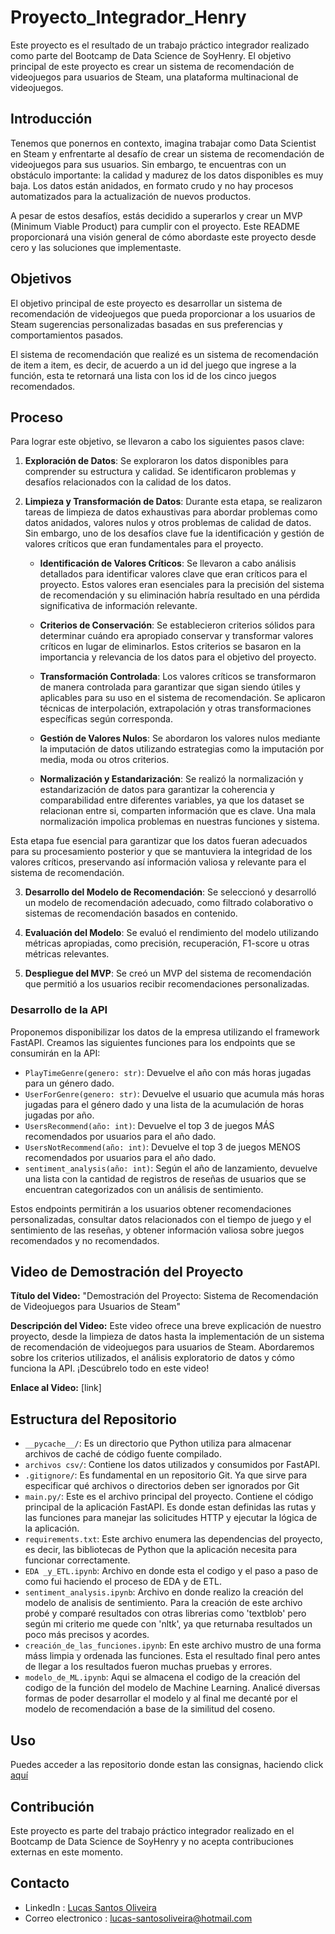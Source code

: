 # Proyecto_Integrador_Henry
Este proyecto es el resultado de un trabajo práctico integrador realizado como parte del Bootcamp de Data Science de SoyHenry. El objetivo principal de este proyecto es crear un sistema de recomendación de videojuegos para usuarios de Steam, una plataforma multinacional de videojuegos.

## Introducción
Tenemos que ponernos en contexto, imagina trabajar como Data Scientist en Steam y enfrentarte al desafío de crear un sistema de recomendación de videojuegos para sus usuarios. Sin embargo, te encuentras con un obstáculo importante: la calidad y madurez de los datos disponibles es muy baja. Los datos están anidados, en formato crudo y no hay procesos automatizados para la actualización de nuevos productos.

A pesar de estos desafíos, estás decidido a superarlos y crear un MVP (Minimum Viable Product) para cumplir con el proyecto. Este README proporcionará una visión general de cómo abordaste este proyecto desde cero y las soluciones que implementaste.

## Objetivos

El objetivo principal de este proyecto es desarrollar un sistema de recomendación de videojuegos que pueda proporcionar a los usuarios de Steam sugerencias personalizadas basadas en sus preferencias y comportamientos pasados.

El sistema de recomendación que realizé es un sistema de recomendación de item a item, es decir, de acuerdo a un id del juego que ingrese a la función, esta te retornará una lista con los id de los cinco juegos recomendados.

## Proceso
Para lograr este objetivo, se llevaron a cabo los siguientes pasos clave:

1. **Exploración de Datos**: Se exploraron los datos disponibles para comprender su estructura y calidad. Se identificaron problemas y desafíos relacionados con la calidad de los datos.

2. **Limpieza y Transformación de Datos**: Durante esta etapa, se realizaron tareas de limpieza de datos exhaustivas para abordar problemas como datos anidados, valores nulos y otros problemas de calidad de datos. Sin embargo, uno de los desafíos clave fue la identificación y gestión de valores críticos que eran fundamentales para el proyecto. 

   - **Identificación de Valores Críticos**: Se llevaron a cabo análisis detallados para identificar valores clave que eran críticos para el proyecto. Estos valores eran esenciales para la precisión del sistema de recomendación y su eliminación habría resultado en una pérdida significativa de información relevante.

   - **Criterios de Conservación**: Se establecieron criterios sólidos para determinar cuándo era apropiado conservar y transformar valores críticos en lugar de eliminarlos. Estos criterios se basaron en la importancia y relevancia de los datos para el objetivo del proyecto.

   - **Transformación Controlada**: Los valores críticos se transformaron de manera controlada para garantizar que sigan siendo útiles y aplicables para su uso en el sistema de recomendación. Se aplicaron técnicas de interpolación, extrapolación y otras transformaciones específicas según corresponda.

   - **Gestión de Valores Nulos**: Se abordaron los valores nulos mediante la imputación de datos utilizando estrategias como la imputación por media, moda ou otros criterios.

   - **Normalización y Estandarización**: Se realizó la normalización y estandarización de datos para garantizar la coherencia y comparabilidad entre diferentes variables, ya que los dataset se relacionan entre si, comparten información que es clave. Una mala normalización impolica problemas en nuestras funciones y sistema.


Esta etapa fue esencial para garantizar que los datos fueran adecuados para su procesamiento posterior y que se mantuviera la integridad de los valores críticos, preservando así información valiosa y relevante para el sistema de recomendación.

3. **Desarrollo del Modelo de Recomendación**: Se seleccionó y desarrolló un modelo de recomendación adecuado, como filtrado colaborativo o sistemas de recomendación basados en contenido.

4. **Evaluación del Modelo**: Se evaluó el rendimiento del modelo utilizando métricas apropiadas, como precisión, recuperación, F1-score u otras métricas relevantes.

5. **Despliegue del MVP**: Se creó un MVP del sistema de recomendación que permitió a los usuarios recibir recomendaciones personalizadas.

### Desarrollo de la API

Proponemos disponibilizar los datos de la empresa utilizando el framework FastAPI. Creamos las siguientes funciones para los endpoints que se consumirán en la API:

- `PlayTimeGenre(genero: str)`: Devuelve el año con más horas jugadas para un género dado.
- `UserForGenre(genero: str)`: Devuelve el usuario que acumula más horas jugadas para el género dado y una lista de la acumulación de horas jugadas por año.
- `UsersRecommend(año: int)`: Devuelve el top 3 de juegos MÁS recomendados por usuarios para el año dado.
- `UsersNotRecommend(año: int)`: Devuelve el top 3 de juegos MENOS recomendados por usuarios para el año dado.
- `sentiment_analysis(año: int)`: Según el año de lanzamiento, devuelve una lista con la cantidad de registros de reseñas de usuarios que se encuentran categorizados con un análisis de sentimiento.

Estos endpoints permitirán a los usuarios obtener recomendaciones personalizadas, consultar datos relacionados con el tiempo de juego y el sentimiento de las reseñas, y obtener información valiosa sobre juegos recomendados y no recomendados.
## Video de Demostración del Proyecto

**Título del Video:** "Demostración del Proyecto: Sistema de Recomendación de Videojuegos para Usuarios de Steam"

**Descripción del Video:**
Este video ofrece una breve explicación de nuestro proyecto, desde la limpieza de datos hasta la implementación de un sistema de recomendación de videojuegos para usuarios de Steam. Abordaremos sobre los criterios utilizados, el análisis exploratorio de datos y cómo funciona la API. ¡Descúbrelo todo en este video!

**Enlace al Video:** [link]

## Estructura del Repositorio

- `__pycache__/`: Es un directorio que Python utiliza para almacenar archivos de caché de código fuente compilado.
- `archivos csv/`: Contiene los datos utilizados y consumidos por FastAPI.
- `.gitignore/`: Es fundamental en un repositorio Git. Ya que sirve para especificar qué archivos o directorios deben ser ignorados por Git
- `main.py/`:  Este es el archivo principal del proyecto. Contiene el código principal de la aplicación FastAPI. Es donde estan definidas las rutas y las funciones para manejar las solicitudes HTTP y ejecutar la lógica de la aplicación.
- `requirements.txt`: Este archivo enumera las dependencias del proyecto, es decir, las bibliotecas de Python que la aplicación necesita para funcionar correctamente.
- `EDA _y_ETL.ipynb`: Archivo en donde esta el codigo y el paso a paso de como fui haciendo el proceso de EDA y de ETL.
-  `sentiment_analysis.ipynb`: Archivo en donde realizo la creación del modelo de analisis de sentimiento. Para la creación de este archivo probé y comparé resultados con otras librerias como 'textblob' pero según mi criterio me quede con 'nltk', ya que returnaba resultados un poco más precisos y acordes.
-  `creación_de_las_funciones.ipynb`: En este archivo mustro de una forma máss limpia y ordenada las funciones. Esta el resultado final pero antes de llegar a los resultados fueron muchas pruebas y errores.
-  `modelo_de_ML.ipynb`: Aqui se almacena el codigo de la creación del codigo de la función del modelo de Machine Learning. Analicé diversas formas de poder desarrollar el modelo y al final me decanté por el modelo de recomendación a base de la similitud del coseno.
## Uso

Puedes acceder a las repositorio donde estan las consignas, haciendo click [aquí](https://github.com/soyHenry/PI_ML_OPS/tree/FT)

## Contribución

Este proyecto es parte del trabajo práctico integrador realizado en el Bootcamp de Data Science de SoyHenry y no acepta contribuciones externas en este momento.


## Contacto
- LinkedIn : [Lucas Santos Oliveira](www.linkedin.com/in/lucas-santosoliveira10)
- Correo electronico : lucas-santosoliveira@hotmail.com
